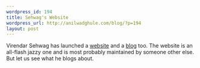 ```yaml
--- 
wordpress_id: 194
title: Sehwag's Website
wordpress_url: http://anilwadghule.com/blog/?p=194
layout: post
---
```

Virendar Sehwag has launched a <a href="http://www.msn.co.in/sehwag">website</a> and a <a href="http://spaces.msn.com/members/sehwagsays">blog</a> too. The website is an all-flash jazzy one and is most probably maintained by someone other else. But let us see what he blogs about.
